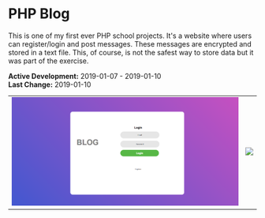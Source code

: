 # PHP Blog
This is one of my first ever PHP school projects. It's a website where users can register/login and post messages. These messages are encrypted and stored in a text file. This, of course, is not the safest way to store data but it was part of the exercise.

**Active Development:** 2019-01-07 - 2019-01-10<br>
**Last Change:** 2019-01-10<br>

| | |
| :---: | :---: |
| ![](/Screenshots/1-Login.png) | ![](/Screenshots/.png) |
 
